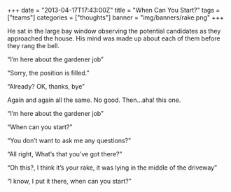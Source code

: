 +++
date = "2013-04-17T17:43:00Z"
title = "When Can You Start?"
tags = ["teams"]
categories = ["thoughts"]
banner = "img/banners/rake.png"
+++

He sat in the large bay window observing the potential candidates as they approached the house. His mind was made up about each of them before they rang the bell.

“I’m here about the gardener job”

“Sorry, the position is filled.”

“Already? OK, thanks, bye”

Again and again all the same. No good. Then…aha! this one.

“I’m here about the gardener job”

“When can you start?”

“You don’t want to ask me any questions?”

“All right, What’s that you’ve got there?”

“Oh this?, I think it’s your rake, it was lying in the middle of the driveway”

“I know, I put it there, when can you start?”